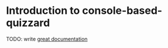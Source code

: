 # Introduction to console-based-quizzard

TODO: write [great documentation](http://jacobian.org/writing/what-to-write/)

